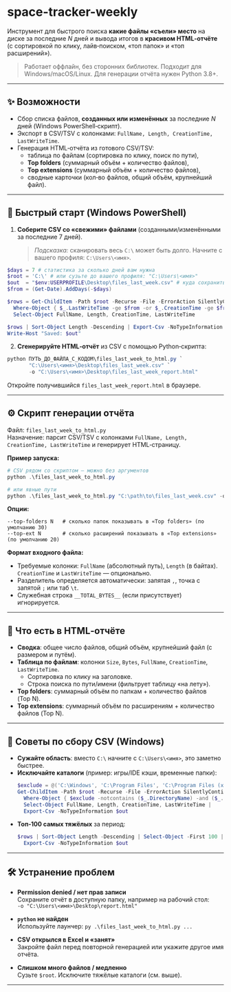 # space-tracker-weekly

Инструмент для быстрого поиска **какие файлы «съели» место** на диске за последние *N* дней и вывода итогов в **красивом HTML‑отчёте** (с сортировкой по клику, лайв‑поиском, «топ папок» и «топ расширений»).

> Работает оффлайн, без сторонних библиотек. Подходит для Windows/macOS/Linux. Для генерации отчёта нужен Python 3.8+.

---

## ✨ Возможности
- Сбор списка файлов, **созданных или изменённых** за последние *N* дней (Windows PowerShell‑скрипт).
- Экспорт в CSV/TSV с колонками: `FullName, Length, CreationTime, LastWriteTime`.
- Генерация HTML‑отчёта из готового CSV/TSV:
  - таблица по файлам (сортировка по клику, поиск по пути),
  - **Top folders** (суммарный объём + количество файлов),
  - **Top extensions** (суммарный объём + количество файлов),
  - сводные карточки (кол‑во файлов, общий объём, крупнейший файл).

---

## 🚀 Быстрый старт (Windows PowerShell)

1) **Соберите CSV со «свежими» файлами** (созданными/изменёнными за последние 7 дней).  
   > *Подсказка:* сканировать весь `C:\` может быть долго. Начните с вашего профиля: `C:\Users\<имя>`.

```powershell
$days = 7 # статистика за сколько дней вам нужна
$root = 'C:\' # или сузьте до вашего профиля: "C:\Users\<имя>"
$out  = "$env:USERPROFILE\Desktop\files_last_week.csv" # куда сохранить итоговый CSV
$from = (Get-Date).AddDays(-$days)

$rows = Get-ChildItem -Path $root -Recurse -File -ErrorAction SilentlyContinue |
  Where-Object { $_.LastWriteTime -ge $from -or $_.CreationTime -ge $from } |
  Select-Object FullName, Length, CreationTime, LastWriteTime

$rows | Sort-Object Length -Descending | Export-Csv -NoTypeInformation $out
Write-Host "Saved: $out"
```

2) **Сгенерируйте HTML‑отчёт** из CSV с помощью Python‑скрипта:

```powershell
python ПУТЬ_ДО_ФАЙЛА_С_КОДОМ\files_last_week_to_html.py `
       "C:\Users\<имя>\Desktop\files_last_week.csv" `
       -o "C:\Users\<имя>\Desktop\files_last_week_report.html"
```

Откройте получившийся `files_last_week_report.html` в браузере.

---

## ⚙️ Скрипт генерации отчёта

Файл: `files_last_week_to_html.py`  
Назначение: парсит CSV/TSV c колонками `FullName, Length, CreationTime, LastWriteTime` и генерирует HTML‑страницу.

**Пример запуска:**

```powershell
# CSV рядом со скриптом — можно без аргументов
python .\files_last_week_to_html.py

# или явные пути
python .\files_last_week_to_html.py "C:\path\to\files_last_week.csv" -o "C:\path\to\report.html"
```

**Опции:**
```
--top-folders N   # сколько папок показывать в «Top folders» (по умолчанию 30)
--top-ext N       # сколько расширений показывать в «Top extensions» (по умолчанию 20)
```

**Формат входного файла:**
- Требуемые колонки: `FullName` (абсолютный путь), `Length` (в байтах).  
  `CreationTime` и `LastWriteTime` — опционально.
- Разделитель определяется автоматически: запятая `,`, точка с запятой `;` или таб `\t`.
- Служебная строка `__TOTAL_BYTES__` (если присутствует) игнорируется.

---

## 🧭 Что есть в HTML‑отчёте
- **Сводка**: общее число файлов, общий объём, крупнейший файл (с размером и путём).
- **Таблица по файлам**: колонки `Size`, `Bytes`, `FullName`, `CreationTime`, `LastWriteTime`.
  - Сортировка по клику на заголовке.
  - Строка поиска по пути/имени (фильтрует таблицу «на лету»).
- **Top folders**: суммарный объём по папкам + количество файлов (Top N).
- **Top extensions**: суммарный объём по расширениям + количество файлов (Top N).

---

## 🧪 Советы по сбору CSV (Windows)
- **Сужайте область**: вместо `C:\` начните с `C:\Users\<имя>`, это заметно быстрее.
- **Исключайте каталоги** (пример: игры/IDE кэши, временные папки):
  ```powershell
  $exclude = @('C:\Windows', 'C:\Program Files', 'C:\Program Files (x86)', 'C:\$Recycle.Bin')
  Get-ChildItem -Path $root -Recurse -File -ErrorAction SilentlyContinue |
    Where-Object { $exclude -notcontains ($_.DirectoryName) -and ($_.LastWriteTime -ge $from -or $_.CreationTime -ge $from) } |
    Select-Object FullName, Length, CreationTime, LastWriteTime |
    Export-Csv -NoTypeInformation $out
  ```
- **Топ‑100 самых тяжёлых** за период:
  ```powershell
  $rows | Sort-Object Length -Descending | Select-Object -First 100 |
    Export-Csv -NoTypeInformation $out
  ```

---

## 🛠️ Устранение проблем

- **Permission denied / нет прав записи**  
  Сохраните отчёт в доступную папку, например на рабочий стол:  
  `-o "C:\Users\<имя>\Desktop\report.html"`

- **`python` не найден**  
  Используйте лаунчер: `py .\files_last_week_to_html.py ...`

- **CSV открылся в Excel и «занят»**  
  Закройте файл перед повторной генерацией или укажите другое имя отчёта.

- **Слишком много файлов / медленно**  
  Сузьте `$root`. Исключите тяжёлые каталоги (см. выше).

---
